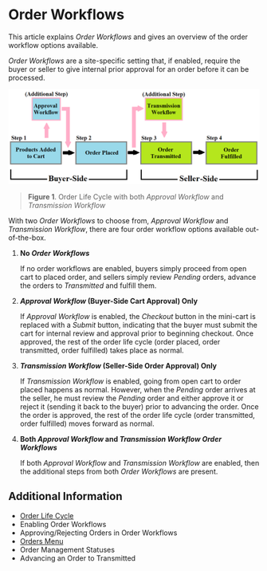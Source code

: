# Order Workflows

This article explains _Order Workflows_ and gives an overview of the order workflow options available.

_Order Workflows_ are a site-specific setting that, if enabled, require the buyer or seller to give internal prior approval for an order before it can be processed.

![Order Workflows](./images/01.png)

> **Figure 1**. Order Life Cycle with both _Approval Workflow_ and _Transmission Workflow_

With two _Order Workflows_ to choose from, _Approval Workflow_ and _Transmission Workflow_, there are four order workflow options available out-of-the-box.

1. **No _Order Workflows_**

    If no order workflows are enabled, buyers simply proceed from open cart to placed order, and sellers simply review _Pending_ orders, advance the orders to _Transmitted_ and fulfill them.

1. **_Approval Workflow_ (Buyer-Side Cart Approval) Only**

    If _Approval Workflow_ is enabled, the _Checkout_ button in the mini-cart is replaced with a _Submit_ button, indicating that the buyer must submit the cart for internal review and approval prior to beginning checkout. Once approved, the rest of the order life cycle (order placed, order transmitted, order fulfilled) takes place as normal.

1. **_Transmission Workflow_ (Seller-Side Order Approval) Only**

    If _Transmission Workflow_ is enabled, going from open cart to order placed happens as normal. However, when the _Pending_ order arrives at the seller, he must review the _Pending_ order and either approve it or reject it (sending it back to the buyer) prior to advancing the order. Once the order is approved, the rest of the order life cycle (order transmitted, order fulfilled) moves forward as normal.

1. **Both _Approval Workflow_ and _Transmission Workflow Order Workflows_**

    If both _Approval Workflow_ and _Transmission Workflow_ are enabled, then the additional steps from both _Order Workflows_ are present.

## Additional Information

* [Order Life Cycle](../sales/order-life-cycle.md)
* Enabling Order Workflows
* Approving/Rejecting Orders in Order Workflows
* [Orders Menu](../orders-menu/README.md)
* Order Management Statuses
* Advancing an Order to Transmitted
